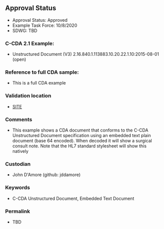 ## Approval Status 

* Approval Status: Approved
* Example Task Force: 10/8/2020
* SDWG: TBD

### C-CDA 2.1 Example:

* Unstructured Document (V3) 2.16.840.1.113883.10.20.22.1.10:2015-08-01 (open)

### Reference to full CDA sample:
* This is a full CDA example

### Validation location

* [SITE](https://site.healthit.gov/sandbox-ccda/ccda-validator)

### Comments

* This example shows a CDA document that conforms to the C-CDA Unstructured Document specification using an embedded text plain document (base 64 encoded). When decoded it will show a surgical consult note. Note that the HL7 standard stylesheet will show this natively

### Custodian

* John D'Amore (github: jddamore)

### Keywords

* C-CDA Unstructured Document, Embedded Text Document

### Permalink 

* TBD